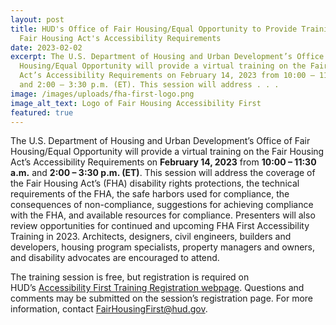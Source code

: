 ```yaml
---
layout: post
title: HUD's Office of Fair Housing/Equal Opportunity to Provide Training on
  Fair Housing Act's Accessibility Requirements
date: 2023-02-02
excerpt: The U.S. Department of Housing and Urban Development’s Office of Fair
  Housing/Equal Opportunity will provide a virtual training on the Fair Housing
  Act’s Accessibility Requirements on February 14, 2023 from 10:00 – 11:30 a.m.
  and 2:00 – 3:30 p.m. (ET). This session will address . . .
image: /images/uploads/fha-first-logo.png
image_alt_text: Logo of Fair Housing Accessibility First
featured: true
---
```

The U.S. Department of Housing and Urban Development’s Office of Fair Housing/Equal Opportunity will provide a virtual training on the Fair Housing Act’s Accessibility Requirements on **February 14, 2023** from **10:00 – 11:30 a.m.** and **2:00 – 3:30 p.m. (ET)**. This session will address the coverage of the Fair Housing Act’s (FHA) disability rights protections, the technical requirements of the FHA, the safe harbors used for compliance, the consequences of non-compliance, suggestions for achieving compliance with the FHA, and available resources for compliance. Presenters will also review opportunities for continued and upcoming FHA First Accessibility Training in 2023. Architects, designers, civil engineers, builders and developers, housing program specialists, property managers and owners, and disability advocates are encouraged to attend. 

The training session is free, but registration is required on HUD’s [Accessibility First Training Registration webpage](https://register.gotowebinar.com/rt/2857614656036641883). Questions and comments may be submitted on the session’s registration page. For more information, contact [FairHousingFirst@hud.gov](mailto:FairHousingFirst@hud.gov).

